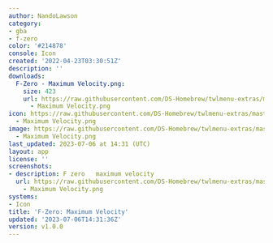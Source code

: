 ```yaml
---
author: NandoLawson
category:
- gba
- f-zero
color: '#214878'
console: Icon
created: '2022-04-23T03:30:51Z'
description: ''
downloads:
  F-Zero - Maximum Velocity.png:
    size: 423
    url: https://raw.githubusercontent.com/DS-Homebrew/twlmenu-extras/master/_nds/TWiLightMenu/icons/F-Zero
      - Maximum Velocity.png
icon: https://raw.githubusercontent.com/DS-Homebrew/twlmenu-extras/master/_nds/TWiLightMenu/icons/F-Zero
  - Maximum Velocity.png
image: https://raw.githubusercontent.com/DS-Homebrew/twlmenu-extras/master/_nds/TWiLightMenu/icons/F-Zero
  - Maximum Velocity.png
last_updated: 2023-07-06 at 14:31 (UTC)
layout: app
license: ''
screenshots:
- description: F zero   maximum velocity
  url: https://raw.githubusercontent.com/DS-Homebrew/twlmenu-extras/master/_nds/TWiLightMenu/icons/F-Zero
    - Maximum Velocity.png
systems:
- Icon
title: 'F-Zero: Maximum Velocity'
updated: '2023-07-06T14:31:36Z'
version: v1.0.0
---
```

